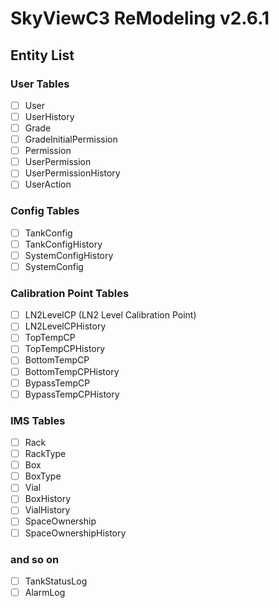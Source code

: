 # SkyViewC3 ReModeling v2.6.1

## Entity List

### User Tables

- [ ] User
- [ ] UserHistory
- [ ] Grade
- [ ] GradeInitialPermission
- [ ] Permission
- [ ] UserPermission
- [ ] UserPermissionHistory
- [ ] UserAction

### Config Tables

- [ ] TankConfig
- [ ] TankConfigHistory
- [ ] SystemConfigHistory
- [ ] SystemConfig

### Calibration Point Tables

- [ ] LN2LevelCP (LN2 Level Calibration Point)
- [ ] LN2LevelCPHistory
- [ ] TopTempCP
- [ ] TopTempCPHistory
- [ ] BottomTempCP
- [ ] BottomTempCPHistory
- [ ] BypassTempCP
- [ ] BypassTempCPHistory

### IMS Tables

- [ ] Rack
- [ ] RackType
- [ ] Box
- [ ] BoxType
- [ ] Vial
- [ ] BoxHistory
- [ ] VialHistory
- [ ] SpaceOwnership
- [ ] SpaceOwnershipHistory

### and so on

- [ ] TankStatusLog
- [ ] AlarmLog
